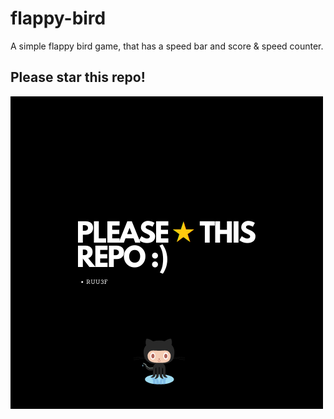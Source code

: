 # flappy-bird
A simple flappy bird game, that has a speed bar and score &amp; speed counter.

## Please star this repo!
<img src="star.png">

